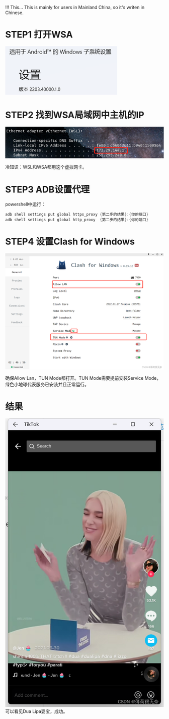 !!!	This... This is mainly for users in Mainland China, so it's writen in Chinese.
# STEP1 打开WSA
![step1](./md_assets/1.png)
# STEP2 找到WSA局域网中主机的IP
![step2](./md_assets/2.png)

冷知识：WSL和WSA都用这个虚拟网卡。

# STEP3 ADB设置代理
powershell中运行：
```powershell
adb shell settings put global https_proxy {第二步的结果}:{你的端口}
adb shell settings put global http_proxy  {第二步的结果}:{你的端口}
```
# STEP4 设置Clash for Windows
![step4](./md_assets/3.png)

确保Allow Lan，TUN Mode都打开。TUN Mode需要提前安装Service Mode，绿色小地球代表服务已安装并且正常运行。

# 结果
![result](./md_assets/4.png)
可以看见Dua Lipa耍宝，成功。
